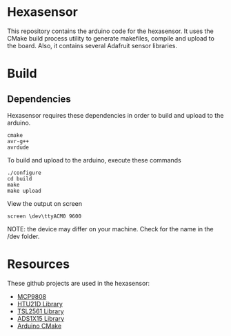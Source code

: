# Hexasensor
This repository contains the arduino code for the hexasensor. It uses the CMake build process utility to generate makefiles, compile and upload to the board. Also, it contains several Adafruit sensor libraries.

# Build

## Dependencies
Hexasensor requires these dependencies in order to build and upload to the arduino.

	cmake
	avr-g++
	avrdude


To build and upload to the arduino, execute these commands
```
./configure
cd build
make
make upload
```

View the output on screen

```
screen \dev\ttyACM0 9600
```
NOTE: the device may differ on your machine. Check for the name in the /dev folder.

# Resources
These github projects are used in the hexasensor:
- [MCP9808](https://github.com/adafruit/Adafruit_MCP9808_Library)
- [HTU21D Library](https://github.com/adafruit/Adafruit_HTU21DF_Library)
- [TSL2561 Library](https://github.com/adafruit/TSL2561-Arduino-Library)
- [ADS1X15 Library](https://github.com/adafruit/Adafruit_ADS1X15)
- [Arduino CMake](https://github.com/queezythegreat/arduino-cmake)
